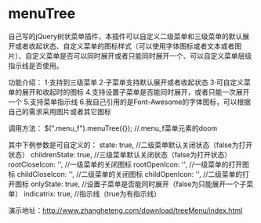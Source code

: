 # menuTree
自己写的jQuery树状菜单插件，本插件可以自定义二级菜单和三级菜单的默认展开或者收起状态、自定义菜单的图标样式（可以使用字体图标或者文本或者图片）、自定义菜单是否可以同时展开或者只能同时展开一个、可以自定义菜单层级指示线是否使用。

功能介绍：
1·支持到三级菜单
2·子菜单支持默认展开或者收起状态
3·可自定义菜单的展开和收起时的图标
4.支持设置子菜单是否能同时展开，或者只能一次展开一个
5.支持菜单指示线
6.我自己引用的是Font-Awesome的字体图标，可以根据自己的需求采用图片或者其它图标


调用方法：
$(".menu_f").menuTree({});      //.menu_f菜单元素的doom

其中下例参数是可自定义的：
			state: true,				//二级菜单默认关闭状态（false为打开状态）
			childrenState: true,		//三级菜单默认关闭状态（false为打开状态）
			rootCloseIcon: '<i class="icon-folder-close"></i>',			//一级菜单的关闭图标
			rootOpenIcon: '<i class="icon-folder-open"></i>',			//一级菜单的打开图标
			childCloseIcon: '<i class="icon-folder-close-alt"></i>',	//二级菜单的关闭图标
			childOpenIcon: '<i class="icon-folder-open-alt"></i>',		//二级菜单的打开图标
			onlyState: true,				//设置子菜单是否能同时展开（false为只能展开一个子菜单）
			indicatrix: true,				//指示线（true为有指示线）


演示地址：http://www.zhangheteng.com/download/treeMenu/index.html
